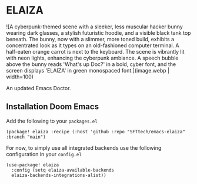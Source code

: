 # ELAIZA
![A cyberpunk-themed scene with a sleeker, less muscular hacker bunny wearing dark glasses, a stylish futuristic hoodie, and a visible black tank top beneath. The bunny, now with a slimmer, more toned build, exhibits a concentrated look as it types on an old-fashioned computer terminal. A half-eaten orange carrot is next to the keyboard. The scene is vibrantly lit with neon lights, enhancing the cyberpunk ambiance. A speech bubble above the bunny reads 'What's up Doc?' in a bold, cyber font, and the screen displays 'ELAIZA' in green monospaced font.](image.webp | width=100)

An updated Emacs Doctor.

## Installation Doom Emacs
Add the following to your `packages.el`
``` emacs-lisp
(package! elaiza :recipe (:host 'github :repo "SFTtech/emacs-elaiza" :branch "main")
```

For now, to simply use all integrated backends use the following configuration in your `config.el`

``` emacs-lisp
(use-package! elaiza
  :config (setq elaiza-available-backends
  elaiza-backends-integrations-alist))
```
